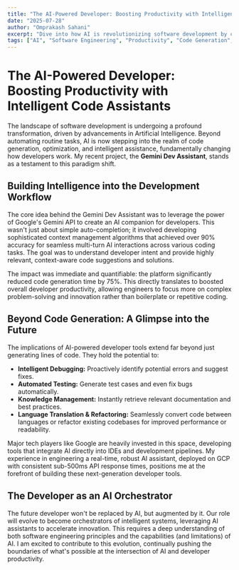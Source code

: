 ```yaml
---
title: "The AI-Powered Developer: Boosting Productivity with Intelligent Code Assistants"
date: "2025-07-28"
author: "Omprakash Sahani"
excerpt: "Dive into how AI is revolutionizing software development by creating intelligent assistants that streamline workflows, reduce errors, and significantly boost developer productivity."
tags: ["AI", "Software Engineering", "Productivity", "Code Generation", "Google Gemini API", "Development Tools"]
---
```


# The AI-Powered Developer: Boosting Productivity with Intelligent Code Assistants

The landscape of software development is undergoing a profound transformation, driven by advancements in Artificial Intelligence. Beyond automating routine tasks, AI is now stepping into the realm of code generation, optimization, and intelligent assistance, fundamentally changing how developers work. My recent project, the **Gemini Dev Assistant**, stands as a testament to this paradigm shift.

## Building Intelligence into the Development Workflow

The core idea behind the Gemini Dev Assistant was to leverage the power of Google's Gemini API to create an AI companion for developers. This wasn't just about simple auto-completion; it involved developing sophisticated context management algorithms that achieved over 90% accuracy for seamless multi-turn AI interactions across various coding tasks. The goal was to understand developer intent and provide highly relevant, context-aware code suggestions and solutions.

The impact was immediate and quantifiable: the platform significantly reduced code generation time by 75%. This directly translates to boosted overall developer productivity, allowing engineers to focus more on complex problem-solving and innovation rather than boilerplate or repetitive coding.

## Beyond Code Generation: A Glimpse into the Future

The implications of AI-powered developer tools extend far beyond just generating lines of code. They hold the potential to:

* **Intelligent Debugging:** Proactively identify potential errors and suggest fixes.
* **Automated Testing:** Generate test cases and even fix bugs automatically.
* **Knowledge Management:** Instantly retrieve relevant documentation and best practices.
* **Language Translation & Refactoring:** Seamlessly convert code between languages or refactor existing codebases for improved performance or readability.

Major tech players like Google are heavily invested in this space, developing tools that integrate AI directly into IDEs and development pipelines. My experience in engineering a real-time, robust AI assistant, deployed on GCP with consistent sub-500ms API response times, positions me at the forefront of building these next-generation developer tools.

## The Developer as an AI Orchestrator

The future developer won't be replaced by AI, but augmented by it. Our role will evolve to become orchestrators of intelligent systems, leveraging AI assistants to accelerate innovation. This requires a deep understanding of both software engineering principles and the capabilities (and limitations) of AI. I am excited to contribute to this evolution, continually pushing the boundaries of what's possible at the intersection of AI and developer productivity.
